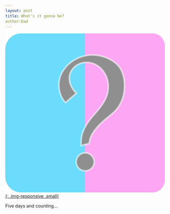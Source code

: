 ```yaml
---
layout: post
title: What's it gonna be?
author:Dad
---
```

[![What Is It](static/img/whatisit.png){: .img-responsive .small}](static/img/whatisit.png)

Five days and counting...
